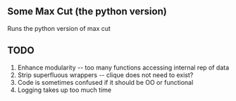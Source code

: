 Some Max Cut (the python version)
--------

Runs the python version of max cut

TODO
----

1. Enhance modularity -- too many functions accessing internal rep of data
2. Strip superfluous wrappers -- clique does not need to exist?
3. Code is sometimes confused if it should be OO or functional
4. Logging takes up too much time

